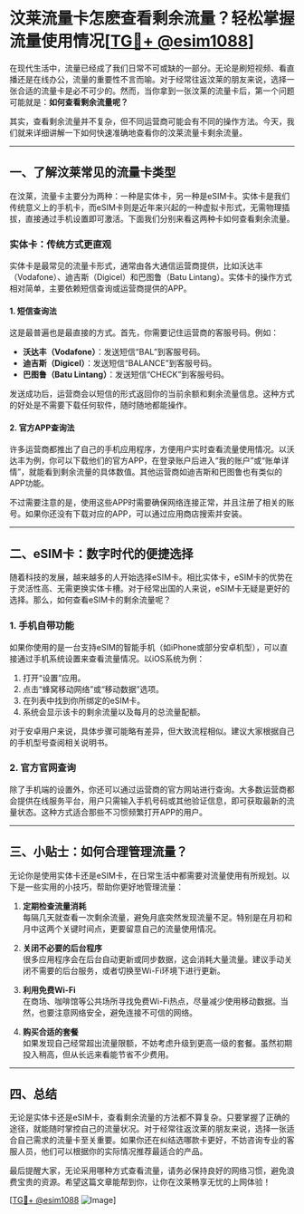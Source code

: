# 汶莱流量卡怎麽查看剩余流量？轻松掌握流量使用情况[[TG💪+ @esim1088](https://t.me/s/esim1088)]

在现代生活中，流量已经成了我们日常不可或缺的一部分。无论是刷短视频、看直播还是在线办公，流量的重要性不言而喻。对于经常往返汶莱的朋友来说，选择一张合适的流量卡是必不可少的。然而，当你拿到一张汶莱的流量卡后，第一个问题可能就是：**如何查看剩余流量呢？**

其实，查看剩余流量并不复杂，但不同运营商可能会有不同的操作方法。今天，我们就来详细讲解一下如何快速准确地查看你的汶莱流量卡剩余流量。

---

## 一、了解汶莱常见的流量卡类型

在汶莱，流量卡主要分为两种：一种是实体卡，另一种是eSIM卡。实体卡是我们传统意义上的手机卡，而eSIM卡则是近年来兴起的一种虚拟卡形式，无需物理插拔，直接通过手机设置即可激活。下面我们分别来看这两种卡如何查看剩余流量。

### 实体卡：传统方式更直观

实体卡是最常见的流量卡形式，通常由各大通信运营商提供，比如沃达丰（Vodafone）、迪吉斯（Digicel）和巴图鲁（Batu Lintang）。实体卡的操作方式相对简单，主要依赖短信查询或运营商提供的APP。

#### 1. 短信查询法

这是最普遍也是最直接的方式。首先，你需要记住运营商的客服号码。例如：

- **沃达丰（Vodafone）**：发送短信“BAL”到客服号码。
- **迪吉斯（Digicel）**：发送短信“BALANCE”到客服号码。
- **巴图鲁（Batu Lintang）**：发送短信“CHECK”到客服号码。

发送成功后，运营商会以短信的形式返回你的当前余额和剩余流量信息。这种方式的好处是不需要下载任何软件，随时随地都能操作。

#### 2. 官方APP查询法

许多运营商都推出了自己的手机应用程序，方便用户实时查看流量使用情况。以沃达丰为例，你可以下载他们的官方APP，在登录账户后进入“我的账户”或“账单详情”，就能看到剩余流量的具体数值。其他运营商如迪吉斯和巴图鲁也有类似的APP功能。

不过需要注意的是，使用这些APP时需要确保网络连接正常，并且注册了相关的账号。如果你还没有下载对应的APP，可以通过应用商店搜索并安装。

---

## 二、eSIM卡：数字时代的便捷选择

随着科技的发展，越来越多的人开始选择eSIM卡。相比实体卡，eSIM卡的优势在于灵活性高、无需更换实体卡槽。对于经常出国的人来说，eSIM卡无疑是更好的选择。那么，如何查看eSIM卡的剩余流量呢？

### 1. 手机自带功能

如果你使用的是一台支持eSIM的智能手机（如iPhone或部分安卓机型），可以直接通过手机系统设置来查看流量情况。以iOS系统为例：

1. 打开“设置”应用。
2. 点击“蜂窝移动网络”或“移动数据”选项。
3. 在列表中找到你所绑定的eSIM卡。
4. 系统会显示该卡的剩余流量以及每月的总流量配额。

对于安卓用户来说，具体步骤可能略有差异，但大致流程相似。建议大家根据自己的手机型号查阅相关说明书。

### 2. 官方官网查询

除了手机端的设置外，你还可以通过运营商的官方网站进行查询。大多数运营商都会提供在线服务平台，用户只需输入手机号码或其他验证信息，即可获取最新的流量状态。这种方式适合那些不习惯频繁打开APP的用户。

---

## 三、小贴士：如何合理管理流量？

无论你是使用实体卡还是eSIM卡，在日常生活中都需要对流量使用有所规划。以下是一些实用的小技巧，帮助你更好地管理流量：

1. **定期检查流量消耗**  
   每隔几天就查看一次剩余流量，避免月底突然发现流量不足。特别是在月初和月中这两个关键时间点，更要留意自己的流量使用情况。

2. **关闭不必要的后台程序**  
   很多应用程序会在后台自动更新或同步数据，这会消耗大量流量。建议手动关闭不需要的后台服务，或者切换至Wi-Fi环境下进行更新。

3. **利用免费Wi-Fi**  
   在商场、咖啡馆等公共场所寻找免费Wi-Fi热点，尽量减少使用移动数据。当然，也要注意网络安全，避免连接不可信的网络。

4. **购买合适的套餐**  
   如果发现自己经常超出流量限额，不妨考虑升级到更高一级的套餐。虽然初期投入稍高，但从长远来看能节省不少费用。

---

## 四、总结

无论是实体卡还是eSIM卡，查看剩余流量的方法都不算复杂。只要掌握了正确的途径，就能随时掌控自己的流量状况。对于经常往返汶莱的朋友来说，选择一张适合自己需求的流量卡至关重要。如果你还在纠结选哪款卡更好，不妨咨询专业的客服人员，他们可以根据你的实际情况推荐最适合的产品。

最后提醒大家，无论采用哪种方式查看流量，请务必保持良好的网络习惯，避免浪费宝贵的资源。希望这篇文章能帮到你，让你在汶莱畅享无忧的上网体验！

[[TG💪+ @esim1088](https://t.me/s/esim1088) ![Image](https://i.postimg.cc/4NQfJmqS/Snipaste-2025-05-13-00-14-12.png)]